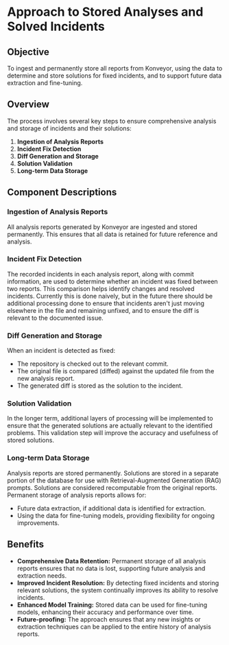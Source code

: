 # Approach to Stored Analyses and Solved Incidents

## Objective

To ingest and permanently store all reports from Konveyor, using the data to determine and store solutions for fixed incidents, and to support future data extraction and fine-tuning.

## Overview

The process involves several key steps to ensure comprehensive analysis and storage of incidents and their solutions:

1. **Ingestion of Analysis Reports**
2. **Incident Fix Detection**
3. **Diff Generation and Storage**
4. **Solution Validation**
5. **Long-term Data Storage**

## Component Descriptions

### Ingestion of Analysis Reports

All analysis reports generated by Konveyor are ingested and stored permanently. This ensures that all data is retained for future reference and analysis.

### Incident Fix Detection

The recorded incidents in each analysis report, along with commit information, are used to determine whether an incident was fixed between two reports. This comparison helps identify changes and resolved incidents. Currently this is done naively, but in the future there should be additional processing done to ensure that incidents aren't just moving elsewhere in the file and remaining unfixed, and to ensure the diff is relevant to the documented issue.

### Diff Generation and Storage

When an incident is detected as fixed:

- The repository is checked out to the relevant commit.
- The original file is compared (diffed) against the updated file from the new analysis report.
- The generated diff is stored as the solution to the incident.

### Solution Validation

In the longer term, additional layers of processing will be implemented to ensure that the generated solutions are actually relevant to the identified problems. This validation step will improve the accuracy and usefulness of stored solutions.

### Long-term Data Storage

Analysis reports are stored permanently. Solutions are stored in a separate portion of the database for use with Retrieval-Augmented Generation (RAG) prompts. Solutions are considered recomputable from the original reports. Permanent storage of analysis reports allows for:

- Future data extraction, if additional data is identified for extraction.
- Using the data for fine-tuning models, providing flexibility for ongoing improvements.

## Benefits

- **Comprehensive Data Retention:** Permanent storage of all analysis reports ensures that no data is lost, supporting future analysis and extraction needs.
- **Improved Incident Resolution:** By detecting fixed incidents and storing relevant solutions, the system continually improves its ability to resolve incidents.
- **Enhanced Model Training:** Stored data can be used for fine-tuning models, enhancing their accuracy and performance over time.
- **Future-proofing:** The approach ensures that any new insights or extraction techniques can be applied to the entire history of analysis reports.
